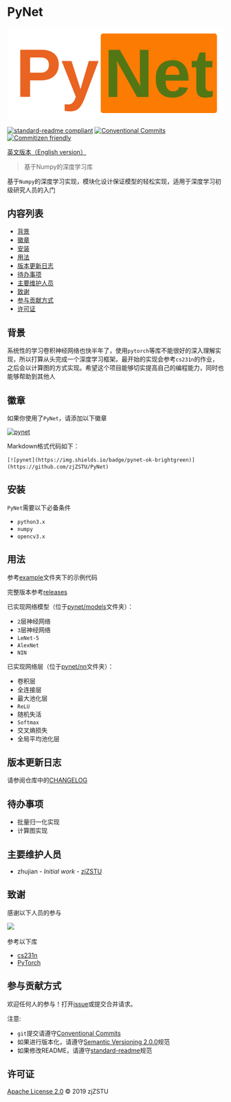 
# PyNet

![](./imgs/logo.png)

[![standard-readme compliant](https://img.shields.io/badge/standard--readme-OK-green.svg?style=flat-square)](https://github.com/RichardLitt/standard-readme) [![Conventional Commits](https://img.shields.io/badge/Conventional%20Commits-1.0.0-yellow.svg)](https://conventionalcommits.org) [![Commitizen friendly](https://img.shields.io/badge/commitizen-friendly-brightgreen.svg)](http://commitizen.github.io/cz-cli/)

[英文版本（English version）](./README.md)

> 基于Numpy的深度学习库

基于`Numpy`的深度学习实现，模块化设计保证模型的轻松实现，适用于深度学习初级研究人员的入门

## 内容列表

- [背景](#背景)
- [徽章](#徽章)
- [安装](#安装)
- [用法](#用法)
- [版本更新日志](#版本更新日志)
- [待办事项](#待办事项)
- [主要维护人员](#主要维护人员)
- [致谢](#致谢)
- [参与贡献方式](#参与贡献方式)
- [许可证](#许可证)

## 背景

系统性的学习卷积神经网络也快半年了，使用`pytorch`等库不能很好的深入理解实现，所以打算从头完成一个深度学习框架。最开始的实现会参考`cs231n`的作业，之后会以计算图的方式实现。希望这个项目能够切实提高自己的编程能力，同时也能够帮助到其他人

## 徽章

如果你使用了`PyNet`，请添加以下徽章

[![pynet](https://img.shields.io/badge/pynet-ok-brightgreen)](https://github.com/zjZSTU/PyNet)

Markdown格式代码如下：

```
[![pynet](https://img.shields.io/badge/pynet-ok-brightgreen)](https://github.com/zjZSTU/PyNet)
```

## 安装

`PyNet`需要以下必备条件

* `python3.x`
* `numpy`
* `opencv3.x`

## 用法

参考[example](https://github.com/zjZSTU/PyNet/tree/master/examples)文件夹下的示例代码

完整版本参考[releases](https://github.com/zjZSTU/PyNet/releases)

已实现网络模型（位于[pynet/models](https://github.com/zjZSTU/PyNet/tree/master/pynet/models)文件夹）：

* `2`层神经网络
* `3`层神经网络
* `LeNet-5`
* `AlexNet`
* `NIN`

已实现网络层（位于[pynet/nn](https://github.com/zjZSTU/PyNet/tree/master/pynet/nn)文件夹）：

* 卷积层
* 全连接层
* 最大池化层
* `ReLU`
* 随机失活
* `Softmax`
* 交叉熵损失
* 全局平均池化层

## 版本更新日志

请参阅仓库中的[CHANGELOG](./CHANGELOG.md)

## 待办事项

* 批量归一化实现
* 计算图实现

## 主要维护人员

* zhujian - *Initial work* - [zjZSTU](https://github.com/zjZSTU)

## 致谢

感谢以下人员的参与

[![](https://avatars3.githubusercontent.com/u/13742735?s=460&v=4)](https://github.com/zjZSTU)

参考以下库

* [cs231n](http://cs231n.github.io/)
* [PyTorch](https://pytorch.org/)

## 参与贡献方式

欢迎任何人的参与！打开[issue](https://github.com/zjZSTU/PyNet/issues)或提交合并请求。

注意:

* `git`提交请遵守[Conventional Commits](https://www.conventionalcommits.org/en/v1.0.0-beta.4/)
* 如果进行版本化，请遵守[Semantic Versioning 2.0.0](https://semver.org)规范
* 如果修改README，请遵守[standard-readme](https://github.com/RichardLitt/standard-readme)规范

## 许可证

[Apache License 2.0](LICENSE) © 2019 zjZSTU